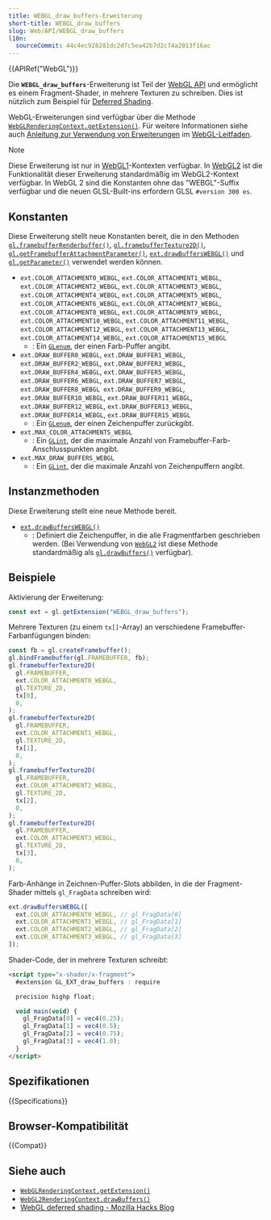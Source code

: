 ```yaml
---
title: WEBGL_draw_buffers-Erweiterung
short-title: WEBGL_draw_buffers
slug: Web/API/WEBGL_draw_buffers
l10n:
  sourceCommit: 44c4ec928281dc2d7c5ea42b7d2c74a2013f16ac
---
```


{{APIRef("WebGL")}}

Die **`WEBGL_draw_buffers`**-Erweiterung ist Teil der [WebGL API](/de/docs/Web/API/WebGL_API) und ermöglicht es einem Fragment-Shader, in mehrere Texturen zu schreiben. Dies ist nützlich zum Beispiel für [Deferred Shading](https://hacks.mozilla.org/2014/01/webgl-deferred-shading/).

WebGL-Erweiterungen sind verfügbar über die Methode [`WebGLRenderingContext.getExtension()`](/de/docs/Web/API/WebGLRenderingContext/getExtension). Für weitere Informationen siehe auch [Anleitung zur Verwendung von Erweiterungen](/de/docs/Web/API/WebGL_API/Using_Extensions) im [WebGL-Leitfaden](/de/docs/Web/API/WebGL_API/Tutorial).

> [!NOTE]
> Diese Erweiterung ist nur in [WebGL1](/de/docs/Web/API/WebGLRenderingContext)-Kontexten verfügbar. In [WebGL2](/de/docs/Web/API/WebGL2RenderingContext) ist die Funktionalität dieser Erweiterung standardmäßig im WebGL2-Kontext verfügbar. In WebGL 2 sind die Konstanten ohne das "WEBGL"-Suffix verfügbar und die neuen GLSL-Built-ins erfordern GLSL `#version 300 es`.

## Konstanten

Diese Erweiterung stellt neue Konstanten bereit, die in den Methoden [`gl.framebufferRenderbuffer()`](/de/docs/Web/API/WebGLRenderingContext/framebufferRenderbuffer), [`gl.framebufferTexture2D()`](/de/docs/Web/API/WebGLRenderingContext/framebufferTexture2D), [`gl.getFramebufferAttachmentParameter()`](/de/docs/Web/API/WebGLRenderingContext/getFramebufferAttachmentParameter), [`ext.drawBuffersWEBGL()`](/de/docs/Web/API/WEBGL_draw_buffers/drawBuffersWEBGL) und [`gl.getParameter()`](/de/docs/Web/API/WebGLRenderingContext/getParameter) verwendet werden können.

- `ext.COLOR_ATTACHMENT0_WEBGL`, `ext.COLOR_ATTACHMENT1_WEBGL`, `ext.COLOR_ATTACHMENT2_WEBGL`, `ext.COLOR_ATTACHMENT3_WEBGL`, `ext.COLOR_ATTACHMENT4_WEBGL`, `ext.COLOR_ATTACHMENT5_WEBGL`, `ext.COLOR_ATTACHMENT6_WEBGL`, `ext.COLOR_ATTACHMENT7_WEBGL`, `ext.COLOR_ATTACHMENT8_WEBGL`, `ext.COLOR_ATTACHMENT9_WEBGL`, `ext.COLOR_ATTACHMENT10_WEBGL`, `ext.COLOR_ATTACHMENT11_WEBGL`, `ext.COLOR_ATTACHMENT12_WEBGL`, `ext.COLOR_ATTACHMENT13_WEBGL`, `ext.COLOR_ATTACHMENT14_WEBGL`, `ext.COLOR_ATTACHMENT15_WEBGL`
  - : Ein [`GLenum`](/de/docs/Web/API/WebGL_API/Types), der einen Farb-Puffer angibt.
- `ext.DRAW_BUFFER0_WEBGL`, `ext.DRAW_BUFFER1_WEBGL`, `ext.DRAW_BUFFER2_WEBGL`, `ext.DRAW_BUFFER3_WEBGL`, `ext.DRAW_BUFFER4_WEBGL`, `ext.DRAW_BUFFER5_WEBGL`, `ext.DRAW_BUFFER6_WEBGL`, `ext.DRAW_BUFFER7_WEBGL`, `ext.DRAW_BUFFER8_WEBGL ext.DRAW_BUFFER9_WEBGL`, `ext.DRAW_BUFFER10_WEBGL`, `ext.DRAW_BUFFER11_WEBGL`, `ext.DRAW_BUFFER12_WEBGL`, `ext.DRAW_BUFFER13_WEBGL`, `ext.DRAW_BUFFER14_WEBGL`, `ext.DRAW_BUFFER15_WEBGL`
  - : Ein [`GLenum`](/de/docs/Web/API/WebGL_API/Types), der einen Zeichenpuffer zurückgibt.
- `ext.MAX_COLOR_ATTACHMENTS_WEBGL`
  - : Ein [`GLint`](/de/docs/Web/API/WebGL_API/Types), der die maximale Anzahl von Framebuffer-Farb-Anschlusspunkten angibt.
- `ext.MAX_DRAW_BUFFERS_WEBGL`
  - : Ein [`GLint`](/de/docs/Web/API/WebGL_API/Types), der die maximale Anzahl von Zeichenpuffern angibt.

## Instanzmethoden

Diese Erweiterung stellt eine neue Methode bereit.

- [`ext.drawBuffersWEBGL()`](/de/docs/Web/API/WEBGL_draw_buffers/drawBuffersWEBGL)
  - : Definiert die Zeichenpuffer, in die alle Fragmentfarben geschrieben werden. (Bei Verwendung von [`WebGL2`](/de/docs/Web/API/WebGL2RenderingContext) ist diese Methode standardmäßig als [`gl.drawBuffers()`](/de/docs/Web/API/WebGL2RenderingContext/drawBuffers) verfügbar).

## Beispiele

Aktivierung der Erweiterung:

```js
const ext = gl.getExtension("WEBGL_draw_buffers");
```

Mehrere Texturen (zu einem `tx[]`-Array) an verschiedene Framebuffer-Farbanfügungen binden:

```js
const fb = gl.createFramebuffer();
gl.bindFramebuffer(gl.FRAMEBUFFER, fb);
gl.framebufferTexture2D(
  gl.FRAMEBUFFER,
  ext.COLOR_ATTACHMENT0_WEBGL,
  gl.TEXTURE_2D,
  tx[0],
  0,
);
gl.framebufferTexture2D(
  gl.FRAMEBUFFER,
  ext.COLOR_ATTACHMENT1_WEBGL,
  gl.TEXTURE_2D,
  tx[1],
  0,
);
gl.framebufferTexture2D(
  gl.FRAMEBUFFER,
  ext.COLOR_ATTACHMENT2_WEBGL,
  gl.TEXTURE_2D,
  tx[2],
  0,
);
gl.framebufferTexture2D(
  gl.FRAMEBUFFER,
  ext.COLOR_ATTACHMENT3_WEBGL,
  gl.TEXTURE_2D,
  tx[3],
  0,
);
```

Farb-Anhänge in Zeichnen-Puffer-Slots abbilden, in die der Fragment-Shader mittels `gl_FragData` schreiben wird:

```js
ext.drawBuffersWEBGL([
  ext.COLOR_ATTACHMENT0_WEBGL, // gl_FragData[0]
  ext.COLOR_ATTACHMENT1_WEBGL, // gl_FragData[1]
  ext.COLOR_ATTACHMENT2_WEBGL, // gl_FragData[2]
  ext.COLOR_ATTACHMENT3_WEBGL, // gl_FragData[3]
]);
```

Shader-Code, der in mehrere Texturen schreibt:

```html
<script type="x-shader/x-fragment">
  #extension GL_EXT_draw_buffers : require

  precision highp float;

  void main(void) {
    gl_FragData[0] = vec4(0.25);
    gl_FragData[1] = vec4(0.5);
    gl_FragData[2] = vec4(0.75);
    gl_FragData[3] = vec4(1.0);
  }
</script>
```

## Spezifikationen

{{Specifications}}

## Browser-Kompatibilität

{{Compat}}

## Siehe auch

- [`WebGLRenderingContext.getExtension()`](/de/docs/Web/API/WebGLRenderingContext/getExtension)
- [`WebGL2RenderingContext.drawBuffers()`](/de/docs/Web/API/WebGL2RenderingContext/drawBuffers)
- [WebGL deferred shading - Mozilla Hacks Blog](https://hacks.mozilla.org/2014/01/webgl-deferred-shading/)
